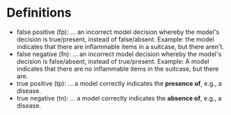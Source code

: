 
# Definitions

* false positive (fp): ... an incorrect model decision whereby the model's decision is true/present, instead of false/absent.  Example: the model indicates that there are inflammable items in a suitcase, but there aren't.
* false negative (fn): ... an incorrect model decision whereby the model's decision is false/absent, instead of true/present.  Example: A model indicates that there are no inflammable items in the suitcase, but there are.
* true positive (tp): ... a model correctly indicates the **presence of**, e.g., a disease.
* true negative (tn): ... a model correctly indicates the **absence of**, e.g., a disease.

<br>
<br>

<br>
<br>

<br>
<br>

<br>
<br>
